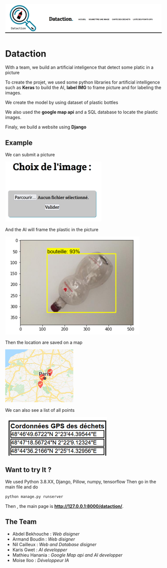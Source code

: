![Logo](https://github.com/MatthieuHanania/Dataction/blob/master/presentation/front.png)
# Dataction
With a team, we build an artificial inteligence that detect some platic in a picture

To create the projet, we used some python libraries for artificial intelligence such as **Keras** to build the AI, **label IMG** to frame picture and for labeling the images.

We create the model by using dataset of plastic bottles

We also used the **google map api** and a SQL database to locate the plastic images.

Finaly, we build a website using **Django** 

## Example 

We can submit a picture

![submit](https://github.com/MatthieuHanania/Dataction/blob/master/presentation/loading.png)


And the AI will frame the plastic in the picture

![result](https://github.com/MatthieuHanania/Dataction/blob/master/presentation/bouteille.PNG)

Then the location are saved on a map

![map](https://github.com/MatthieuHanania/Dataction/blob/master/presentation/points%20on%20a%20map.png)

We can also see a list of all points

![list](https://github.com/MatthieuHanania/Dataction/blob/master/presentation/list.png)

## Want to try It ? 

We used Python 3.8.XX, Django, Pillow, numpy, tensorflow 
Then go in the main file and do 

```bash
python manage.py runserver
```
Then , the main page is **http://127.0.0.1:8000/dataction/**.

## The Team

* Abdel Bekhouche : *Web disigner*
* Armand Boudin : *Web disigner*
* Nil Cailleux : *Web and Database disigner*
* Karis Gwet : *AI developper*
* Mathieu Hanania : *Google Map api and AI developper*
* Moise Iloo : *Développeur IA*
